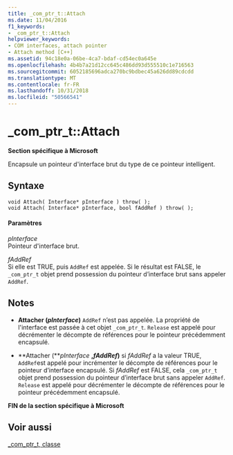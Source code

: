 ```yaml
---
title: _com_ptr_t::Attach
ms.date: 11/04/2016
f1_keywords:
- _com_ptr_t::Attach
helpviewer_keywords:
- COM interfaces, attach pointer
- Attach method [C++]
ms.assetid: 94c18e0a-06be-4ca7-bdaf-cd54ec0a645e
ms.openlocfilehash: 4b4b7a21d12cc645c486dd93d555510c1e716563
ms.sourcegitcommit: 6052185696adca270bc9bdbec45a626dd89cdcdd
ms.translationtype: MT
ms.contentlocale: fr-FR
ms.lasthandoff: 10/31/2018
ms.locfileid: "50566541"
---
```

# <a name="comptrtattach"></a>_com_ptr_t::Attach

**Section spécifique à Microsoft**

Encapsule un pointeur d'interface brut du type de ce pointeur intelligent.

## <a name="syntax"></a>Syntaxe

```
void Attach( Interface* pInterface ) throw( );
void Attach( Interface* pInterface, bool fAddRef ) throw( );
```

#### <a name="parameters"></a>Paramètres

*pInterface*<br/>
Pointeur d'interface brut.

*fAddRef*<br/>
Si elle est TRUE, puis `AddRef` est appelée. Si le résultat est FALSE, le `_com_ptr_t` objet prend possession du pointeur d’interface brut sans appeler `AddRef`.

## <a name="remarks"></a>Notes

- **Attacher (***pInterface***)** `AddRef` n’est pas appelée. La propriété de l'interface est passée à cet objet `_com_ptr_t`. `Release` est appelé pour décrémenter le décompte de références pour le pointeur précédemment encapsulé.

- **Attacher (***pInterface* **,***fAddRef***)** si *fAddRef* a la valeur TRUE, `AddRef`est appelé pour incrémenter le décompte de références pour le pointeur d’interface encapsulé. Si *fAddRef* est FALSE, cela `_com_ptr_t` objet prend possession du pointeur d’interface brut sans appeler `AddRef`. `Release` est appelé pour décrémenter le décompte de références pour le pointeur précédemment encapsulé.

**FIN de la section spécifique à Microsoft**

## <a name="see-also"></a>Voir aussi

[_com_ptr_t, classe](../cpp/com-ptr-t-class.md)